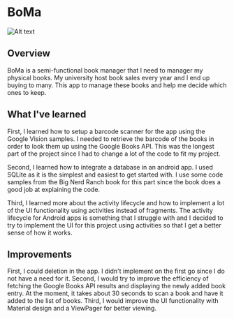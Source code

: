 # BoMa

![Alt text](demo-app.gif?raw=true)

## Overview
BoMa is a semi-functional book manager that I need to manager my physical books. My university host book sales every year and I end up buying to many. This app to manage these books and help me decide which ones to keep.

## What I've learned
First, I learned how to setup a barcode scanner for the app using the Google Vision samples. I needed to retrieve the barcode of the books in order to look them up using the Google Books API. This was the longest part of the project since I had to change a lot of the code to fit my project.

Second, I learned how to integrate a database in an android app. I used SQLite as it is the simplest and easiest to get started with. I use some code samples from the Big Nerd Ranch book for this part since the book does a good job at explaining the code. 

Third, I learned more about the activity lifecycle and how to implement a lot of the UI functionality using activities instead of fragments. The activity lifecycle for Android apps is something that I struggle with and I decided to try to implement the UI for this project using activities so that I get a better sense of how it works.

## Improvements
First, I could deletion in the app. I didn't implement on the first go since I do not have a need for it. Second, I would try to improve the efficiency of fetching the Google Books API results and displaying the newly added book entry. At the moment, it takes about 30 seconds to scan a book and have it added to the list of books. Third, I would improve the UI functionality with Material design and a ViewPager for better viewing.
